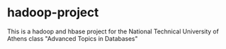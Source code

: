 hadoop-project
==============

This is a hadoop and hbase project for the National Technical University of Athens class "Advanced Topics in Databases" 
